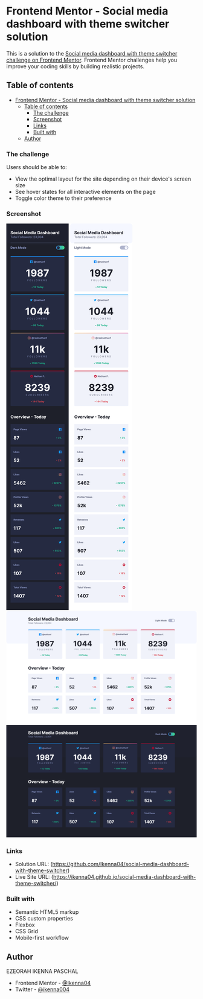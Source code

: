 # Frontend Mentor - Social media dashboard with theme switcher solution

This is a solution to the
[Social media dashboard with theme switcher challenge on Frontend Mentor](https://www.frontendmentor.io/challenges/social-media-dashboard-with-theme-switcher-6oY8ozp_H).
Frontend Mentor challenges help you improve your coding skills by building
realistic projects.

## Table of contents

- [Frontend Mentor - Social media dashboard with theme switcher solution](#frontend-mentor---social-media-dashboard-with-theme-switcher-solution)
  - [Table of contents](#table-of-contents)
    - [The challenge](#the-challenge)
    - [Screenshot](#screenshot)
    - [Links](#links)
    - [Built with](#built-with)
  - [Author](#author)

### The challenge

Users should be able to:

- View the optimal layout for the site depending on their device's screen size
- See hover states for all interactive elements on the page
- Toggle color theme to their preference

### Screenshot

![](screen_shots/Screenshot%202024-06-05%20at%2004-30-25%20Social%20Media%20Dashboard%20With%20Theme%20Switcher.png)
![](screen_shots/Screenshot%202024-06-05%20at%2004-30-32%20Social%20Media%20Dashboard%20With%20Theme%20Switcher.png)
![](screen_shots/Screenshot%202024-06-05%20at%2004-30-41%20Social%20Media%20Dashboard%20With%20Theme%20Switcher.png)
![](screen_shots/Screenshot%202024-06-05%20at%2004-30-49%20Social%20Media%20Dashboard%20With%20Theme%20Switcher.png)

### Links

- Solution URL:
  (https://github.com/Ikenna04/social-media-dashboard-with-theme-switcher)
- Live Site URL:
  (https://ikenna04.github.io/social-media-dashboard-with-theme-switcher/)

### Built with

- Semantic HTML5 markup
- CSS custom properties
- Flexbox
- CSS Grid
- Mobile-first workflow

## Author

EZEORAH IKENNA PASCHAL

<!-- - Website - [Add your name here](https://www.your-site.com) -->

- Frontend Mentor - [@Ikenna04](https://www.frontendmentor.io/profile/Ikenna04)
- Twitter - [@ikenna004](https://www.twitter.com/ikenna004)
